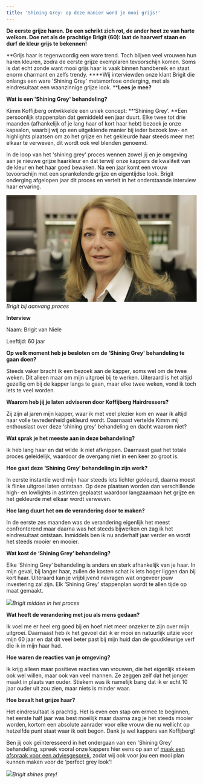```yaml
---
title: 'Shining Grey: op deze manier word je mooi grijs!'
---
```



**De eerste grijze haren. De een schrikt zich rot, de ander heet ze van harte welkom. Doe net als de prachtige Brigit (60): laat de haarverf staan en durf de kleur grijs te bekennen!**

**Grijs haar is tegenwoordig een ware trend. Toch blijven veel vrouwen hun haren kleuren, zodra de eerste grijze exemplaren tevoorschijn komen. Soms is dat echt zonde want mooi grijs haar is vaak binnen handbereik en staat enorm charmant en zelfs trendy.&nbsp;****Wij interviewden onze klant Brigit die onlangs een ware 'Shining Grey' metamorfose onderging, met als eindresultaat een waanzinnige grijze look.&nbsp;****Lees je mee?**

**Wat is een 'Shining Grey' behandeling?**

Kimm Koffijberg ontwikkelde een uniek concept: **‘Shining Grey’.&nbsp;**Een persoonlijk stappenplan dat gemiddeld een jaar duurt. Elke twee tot drie maanden (afhankelijk of je lang haar of kort haar hebt) bezoek je onze kapsalon, waarbij wij op een uitgekiende manier bij ieder bezoek low- en highlights plaatsen om zo het grijze en het gekleurde haar steeds meer met elkaar te verweven, dit wordt ook wel blenden genoemd.

In de loop van het 'shining grey' proces wennen zowel jij en je omgeving aan je nieuwe grijze haarkleur en dat terwijl onze kappers de kwaliteit van de kleur en het haar goed bewaken. Na een jaar komt een vrouw tevoorschijn met een sprankelende grijze en eigentijdse look. Brigit onderging afgelopen jaar dit proces en vertelt in het onderstaande interview haar ervaring.

![](/uploads/versions/shining-grey-voor---x----2048-1152x---.jpg)*Brigit bij aanvang proces*

**Interview**

Naam: Brigit van Niele

Leeftijd: 60 jaar

**Op welk moment heb je besloten om de ‘Shining Grey' behandeling te gaan doen?**

Steeds vaker bracht ik een bezoek aan de kapper, soms wel om de twee weken. Dit alleen maar om mijn uitgroei bij te werken. Uiteraard is het altijd gezellig om bij de kapper langs te gaan, maar elke twee weken, vond ik toch iets te veel worden.

**Waarom heb jij je laten adviseren door Koffijberg Hairdressers?**

Zij zijn al jaren mijn kapper, waar ik met veel plezier kom en waar ik altijd naar volle tevredenheid gekleurd wordt. Daarnaast vertelde Kimm mij enthousiast over deze ‘shining grey' behandeling en dacht waarom niet?

**Wat sprak je het meeste aan in deze behandeling?**

Ik heb lang haar en dat wilde ik niet afknippen. Daarnaast gaat het totale proces geleidelijk, waardoor de overgang niet in een keer zo groot is.

**Hoe gaat deze ‘Shining Grey’ behandeling in zijn werk?**

In eerste instantie werd mijn haar steeds iets lichter gekleurd, daarna moest ik flinke uitgroei laten ontstaan. Op deze plaatsen worden dan verschillende high- en lowlights in astinten geplaatst waardoor langzaamaan het grijze en het gekleurde met elkaar wordt verweven.

**Hoe lang duurt het om de verandering door te maken?**

In de eerste zes maanden was de verandering eigenlijk het meest confronterend maar daarna was het steeds bijwerken en zag ik het eindresultaat ontstaan. Inmiddels ben ik nu anderhalf jaar verder en wordt het steeds mooier en mooier.

**Wat kost de ‘Shining Grey’ behandeling?**

Elke ‘Shining Grey’ behandeling is anders en sterk afhankelijk van je haar. In mijn geval, bij langer haar, zullen de kosten schat ik iets hoger liggen dan bij kort haar. Uiteraard kan je vrijblijvend navragen wat ongeveer jouw investering zal zijn. Elk ‘Shining Grey’ stappenplan wordt te allen tijde op maat gemaakt.&nbsp;

![](/uploads/versions/shining-grey-2---x----5760-3240x---.jpg)*Brigit midden in het proces*

**Wat heeft de verandering met jou als mens gedaan?**

Ik voel me er heel erg goed bij en hoef niet meer onzeker te zijn over mijn uitgroei. Daarnaast heb ik het gevoel dat ik er mooi en natuurlijk uitzie voor mijn 60 jaar en dat dit veel beter past bij mijn huid dan de goudkleurige verf die ik in mijn haar had.

**Hoe waren de reacties van je omgeving?**

Ik krijg alleen maar positieve reacties van vrouwen, die het eigenlijk stiekem ook wel willen, maar ook van veel mannen. Ze zeggen zelf dat het jonger maakt in plaats van ouder. Stiekem was ik namelijk bang dat ik er echt 10 jaar ouder uit zou zien, maar niets is minder waar.

**Hoe bevalt het grijze haar?**

Het eindresultaat is prachtig. Het is even een stap om ermee te beginnen, het eerste half jaar was best moeilijk maar daarna zag je het steeds mooier worden, kortom een absolute aanrader voor elke vrouw die nu wellicht op hetzelfde punt staat waar ik ooit begon. Dank je wel kappers van Koffijberg!

Ben jij ook ge&iuml;nteresseerd in het ondergaan van een 'Shining Grey' behandeling, spreek vooral onze kappers hier eens op aan of [maak een afspraak voor een adviesgesprek](http://www.koffijberg.nl/contact/), zodat wij ook voor jou een mooi plan kunnen maken voor de ‘perfect grey look’!

![](/uploads/versions/shining-grey-3---x----5760-3240x---.jpg)*Brigit shines grey!*